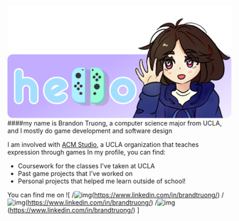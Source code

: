 <!---
This is my profile readme! Feel free to use it as a template or as a guide.
--->

![Hello by me](https://raw.githubusercontent.com/BrandTruong/brandtruong.github.io/master/images/Frame%202lowres.png)
####my name is Brandon Truong, a computer science major from UCLA, and I mostly do game development and software design

I am involved with [ACM Studio](https://acmstudio.carrd.co), a UCLA organization that teaches expression through games
In my profile, you can find:
* Coursework for the classes I've taken at UCLA
* Past game projects that I've worked on
* Personal projects that helped me learn outside of school!

You can find me on 
![
/![img](https://img.shields.io/badge/LinkedIn-0077B5?style=for-the-badge&logo=linkedin&logoColor=white)(https://www.linkedin.com/in/brandtruong/)
/![img](https://img.shields.io/badge/LinkedIn-0077B5?style=for-the-badge&logo=linkedin&logoColor=white)(https://www.linkedin.com/in/brandtruong/)
/![img](https://img.shields.io/badge/LinkedIn-0077B5?style=for-the-badge&logo=linkedin&logoColor=white)(https://www.linkedin.com/in/brandtruong/)
]
